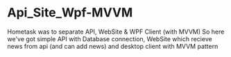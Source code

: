 # Api_Site_Wpf-MVVM
Hometask was to separate API, WebSite &amp; WPF Client (with MVVM)
So here we've got simple API with Database connection, WebSite which recieve news from api (and can add news) and desktop client with MVVM pattern
